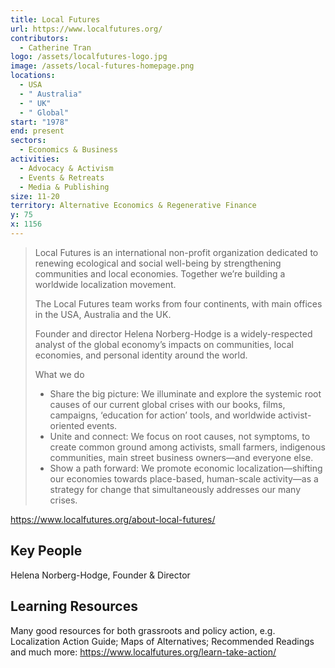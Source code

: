 ```yaml
---
title: Local Futures
url: https://www.localfutures.org/
contributors:
  - Catherine Tran
logo: /assets/localfutures-logo.jpg
image: /assets/local-futures-homepage.png
locations:
  - USA
  - " Australia"
  - " UK"
  - " Global"
start: "1978"
end: present
sectors:
  - Economics & Business
activities:
  - Advocacy & Activism
  - Events & Retreats
  - Media & Publishing
size: 11-20
territory: Alternative Economics & Regenerative Finance
y: 75
x: 1156
---
```

> Local Futures is an international non-profit organization dedicated to renewing ecological and social well-being by strengthening communities and local economies. Together we’re building a worldwide localization movement.
> 
> The Local Futures team works from four continents, with main offices in the USA, Australia and the UK.
> 
> Founder and director Helena Norberg-Hodge is a widely-respected analyst of the global economy’s impacts on communities, local economies, and personal identity around the world.
> 
> What we do
> - Share the big picture: We illuminate and explore the systemic root causes of our current global crises with our books, films, campaigns, ‘education for action’ tools, and worldwide activist-oriented events.
> - Unite and connect: We focus on root causes, not symptoms, to create common ground among activists, small farmers, indigenous communities, main street business owners—and everyone else.
> - Show a path forward: We promote economic localization—shifting our economies towards place-based, human-scale activity—as a strategy for change that simultaneously addresses our many crises.

https://www.localfutures.org/about-local-futures/ 

## Key People

Helena Norberg-Hodge, Founder & Director

## Learning Resources

Many good resources for both grassroots and policy action, e.g. Localization Action Guide; Maps of Alternatives; Recommended Readings and much more: https://www.localfutures.org/learn-take-action/ 
